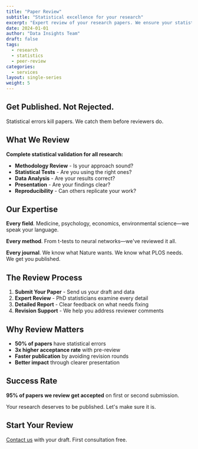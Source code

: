 ```yaml
---
title: "Paper Review"
subtitle: "Statistical excellence for your research"
excerpt: "Expert review of your research papers. We ensure your statistics are bulletproof before submission."
date: 2024-01-01
author: "Data Insights Team"
draft: false
tags:
  - research
  - statistics
  - peer-review
categories:
  - services
layout: single-series
weight: 5
---
```


## Get Published. Not Rejected.

Statistical errors kill papers. We catch them before reviewers do.

## What We Review

**Complete statistical validation for all research:**

- **Methodology Review** - Is your approach sound?
- **Statistical Tests** - Are you using the right ones?
- **Data Analysis** - Are your results correct?
- **Presentation** - Are your findings clear?
- **Reproducibility** - Can others replicate your work?

## Our Expertise

**Every field**. Medicine, psychology, economics, environmental science—we speak your language.

**Every method**. From t-tests to neural networks—we've reviewed it all.

**Every journal**. We know what Nature wants. We know what PLOS needs. We get you published.

## The Review Process

1. **Submit Your Paper** - Send us your draft and data
2. **Expert Review** - PhD statisticians examine every detail
3. **Detailed Report** - Clear feedback on what needs fixing
4. **Revision Support** - We help you address reviewer comments

## Why Review Matters

- **50% of papers** have statistical errors
- **3x higher acceptance rate** with pre-review
- **Faster publication** by avoiding revision rounds
- **Better impact** through clearer presentation

## Success Rate

**95% of papers we review get accepted** on first or second submission.

Your research deserves to be published. Let's make sure it is.

## Start Your Review

[Contact us](/consulting_services_website/contact/) with your draft. First consultation free.